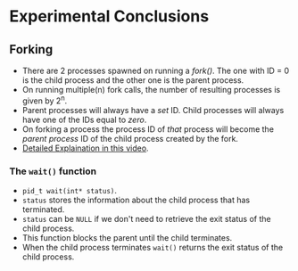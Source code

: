 # Experimental Conclusions

## Forking 
- There are 2 processes spawned on running a _fork()_. The one with ID = 0 is the child process and the other one is the parent process.
- On running multiple(n) fork calls, the number of resulting processes is given by 2<sup>n</sup>.
- Parent processes will always have a _set_ ID. Child processes will always have one of the IDs equal to _zero_.
- On forking a process the process ID of _that_ process will become the _parent process_ ID of the child process created by the fork.
- [Detailed Explaination in this video](https://www.youtube.com/watch?v=94URLRsjqMQ).

### The `wait()` function
- `pid_t wait(int* status)`.
- `status` stores the information about the child process that has terminated.
- `status` can be `NULL` if we don't need to retrieve the exit status of the child process.
- This function blocks the parent until the child terminates.
- When the child process terminates `wait()` returns the exit status of the child process.
